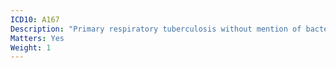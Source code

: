 ```yaml
---
ICD10: A167
Description: "Primary respiratory tuberculosis without mention of bacteriological or histological confirmation"
Matters: Yes
Weight: 1
---
```


